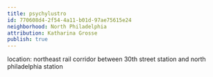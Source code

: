 ```yaml
---
title: psychylustro
id: 770608d4-2f54-4a11-b01d-97ae75615e24
neighborhood: North Philadelphia
attribution: Katharina Grosse
publish: true
---
```


location: northeast rail corridor between 30th street station and north philadelphia station


            






            